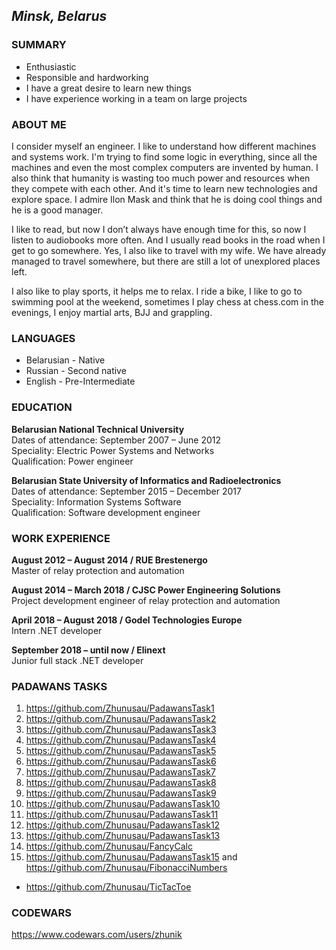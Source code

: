 ## *Minsk, Belarus*

### <a name="1"></a> SUMMARY

- Enthusiastic
- Responsible and hardworking
- I have a great desire to learn new things
- I have experience working in a team on large projects

### <a name="2"></a> ABOUT ME

<p>I consider myself an engineer. I like to understand how different machines and systems work. I'm trying to find some logic in everything, since all the machines and even the most complex computers are invented by human. I also think that humanity is wasting too much power and resources when they compete with each other. And it's time to learn new technologies and explore space. I admire Ilon Mask and  think that he is doing cool things and he is a good manager.</p>
<p>I like to read, but now I don’t always have enough time for this, so now I listen to audiobooks more often. And I usually read books in the road when I get to go somewhere. Yes, I also like to travel with my wife. We have already managed to travel somewhere, but there are still a lot of unexplored places left.</p>
<p>I also like to play sports, it helps me to relax. I ride a bike, I like to go to swimming pool at the weekend, sometimes I play chess at chess.com in the evenings, I enjoy martial arts, BJJ and grappling.</p>

### <a name="3"></a> LANGUAGES

- Belarusian - Native
- Russian - Second native
- English - Pre-Intermediate

### <a name="4"></a> EDUCATION

**Belarusian National Technical University** <br>
Dates of attendance: September 2007 – June 2012 <br>
Speciality: Electric Power Systems and Networks <br>
Qualification: Power engineer <br>

**Belarusian State University of Informatics and Radioelectronics** <br>
Dates of attendance: September 2015 – December 2017 <br>
Speciality: Information Systems Software <br>
Qualification: Software development engineer <br>

### <a name="5"></a> WORK EXPERIENCE

**August 2012 – August 2014 / RUE Brestenergo** <br>
Master of relay protection and automation <br>

**August 2014 – March 2018 / CJSC Power Engineering Solutions** <br>
Project development engineer of relay protection and automation <br>

**April 2018 – August 2018 / Godel Technologies Europe** <br>
Intern .NET developer <br>

**September 2018 – until now / Elinext** <br>
Junior full stack .NET developer <br>

### <a name="6"></a> PADAWANS TASKS
1. https://github.com/Zhunusau/PadawansTask1
2. https://github.com/Zhunusau/PadawansTask2
3. https://github.com/Zhunusau/PadawansTask3
4. https://github.com/Zhunusau/PadawansTask4
5. https://github.com/Zhunusau/PadawansTask5
6. https://github.com/Zhunusau/PadawansTask6
7. https://github.com/Zhunusau/PadawansTask7
8. https://github.com/Zhunusau/PadawansTask8
9. https://github.com/Zhunusau/PadawansTask9
10. https://github.com/Zhunusau/PadawansTask10
11. https://github.com/Zhunusau/PadawansTask11
12. https://github.com/Zhunusau/PadawansTask12
13. https://github.com/Zhunusau/PadawansTask13
14. https://github.com/Zhunusau/FancyCalc
15. https://github.com/Zhunusau/PadawansTask15 and https://github.com/Zhunusau/FibonacciNumbers
- https://github.com/Zhunusau/TicTacToe

### <a name="6"></a> CODEWARS
https://www.codewars.com/users/zhunik
